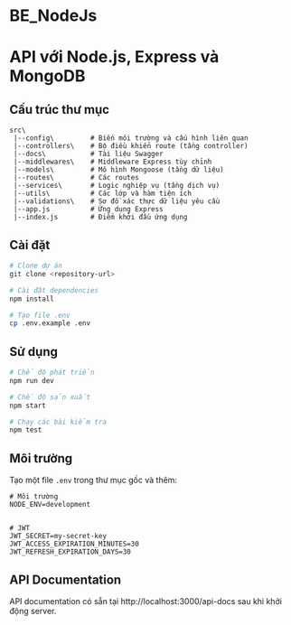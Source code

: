# BE_NodeJs
# API với Node.js, Express và MongoDB

## Cấu trúc thư mục
```
src\
 |--config\         # Biến môi trường và cấu hình liên quan
 |--controllers\    # Bộ điều khiển route (tầng controller)
 |--docs\           # Tài liệu Swagger
 |--middlewares\    # Middleware Express tùy chỉnh
 |--models\         # Mô hình Mongoose (tầng dữ liệu)
 |--routes\         # Các routes
 |--services\       # Logic nghiệp vụ (tầng dịch vụ)
 |--utils\          # Các lớp và hàm tiện ích
 |--validations\    # Sơ đồ xác thực dữ liệu yêu cầu
 |--app.js          # Ứng dụng Express
 |--index.js        # Điểm khởi đầu ứng dụng
```

## Cài đặt

```bash
# Clone dự án
git clone <repository-url>

# Cài đặt dependencies
npm install

# Tạo file .env
cp .env.example .env
```

## Sử dụng

```bash
# Chế độ phát triển
npm run dev

# Chế độ sản xuất
npm start

# Chạy các bài kiểm tra
npm test
```

## Môi trường

Tạo một file `.env` trong thư mục gốc và thêm:

```
# Môi trường
NODE_ENV=development


# JWT
JWT_SECRET=my-secret-key
JWT_ACCESS_EXPIRATION_MINUTES=30
JWT_REFRESH_EXPIRATION_DAYS=30
```

## API Documentation

API documentation có sẵn tại http://localhost:3000/api-docs sau khi khởi động server. 
